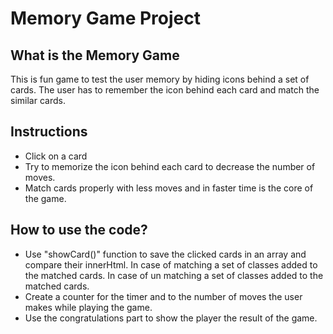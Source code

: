 # Memory Game Project

## What is the Memory Game
This is fun game to test the user memory by hiding icons behind a set of cards. The user has to remember the icon behind each card and match the similar cards.

## Instructions
* Click on a card
* Try to memorize the icon behind each card to decrease the number of moves.
* Match cards properly with less moves and in faster time is the core of the game.
## How to use the code?
* Use "showCard()" function to save the clicked cards in an array and compare their innerHtml. In case of matching a set of classes added to the matched cards. 
In case of un matching a set of classes added to the matched cards. 
* Create a counter for the timer and to the number of moves the user makes while playing the game.
* Use the congratulations part to show the player the result of the game.

